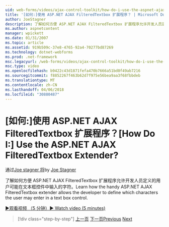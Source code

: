 ```yaml
---
uid: web-forms/videos/ajax-control-toolkit/how-do-i-use-the-aspnet-ajax-filteredtextbox-extender
title: '[如何:]使用 ASP.NET AJAX FilteredTextbox 扩展程序？ | Microsoft Docs'
author: JoeStagner
description: 了解如何方便 ASP.NET AJAX FilteredTextbox 扩展程序允许开发人员定义的用户可能在文本框控件中输入的字符。
ms.author: aspnetcontent
manager: wpickett
ms.date: 01/31/2007
ms.topic: article
ms.assetid: 919b509c-37e8-4765-92a4-70277bd87269
ms.technology: dotnet-webforms
ms.prod: .net-framework
msc.legacyurl: /web-forms/videos/ajax-control-toolkit/how-do-i-use-the-aspnet-ajax-filteredtextbox-extender
msc.type: video
ms.openlocfilehash: b9422c43d1871fefa470b7666a51bd0f49ab7216
ms.sourcegitcommit: f8852267f463b62d7f975e56bea9aa3f68fbbdeb
ms.translationtype: MT
ms.contentlocale: zh-CN
ms.lasthandoff: 04/06/2018
ms.locfileid: "30880487"
---
```

<a name="how-do-i-use-the-aspnet-ajax-filteredtextbox-extender"></a><span data-ttu-id="ae912-104">[如何:]使用 ASP.NET AJAX FilteredTextbox 扩展程序？</span><span class="sxs-lookup"><span data-stu-id="ae912-104">[How Do I:] Use the ASP.NET AJAX FilteredTextbox Extender?</span></span>
====================
<span data-ttu-id="ae912-105">通过[Joe stagner 将](https://github.com/JoeStagner)</span><span class="sxs-lookup"><span data-stu-id="ae912-105">by [Joe Stagner](https://github.com/JoeStagner)</span></span>

<span data-ttu-id="ae912-106">了解如何方便 ASP.NET AJAX FilteredTextbox 扩展程序允许开发人员定义的用户可能在文本框控件中输入的字符。</span><span class="sxs-lookup"><span data-stu-id="ae912-106">Learn how the handy ASP.NET AJAX FilteredTextbox extender allows the developer to define which characters the user may enter in a text box control.</span></span>

[<span data-ttu-id="ae912-107">&#9654;观看视频 （5 分钟）</span><span class="sxs-lookup"><span data-stu-id="ae912-107">&#9654; Watch video (5 minutes)</span></span>](https://channel9.msdn.com/Blogs/ASP-NET-Site-Videos/how-do-i-use-the-aspnet-ajax-filteredtextbox-extender)

> [!div class="step-by-step"]
> <span data-ttu-id="ae912-108">[上一页](how-do-i-use-the-aspnet-ajax-dynamicpopulate-extender.md)
> [下一页](how-do-i-use-the-aspnet-ajax-hovermenu-extender.md)</span><span class="sxs-lookup"><span data-stu-id="ae912-108">[Previous](how-do-i-use-the-aspnet-ajax-dynamicpopulate-extender.md)
[Next](how-do-i-use-the-aspnet-ajax-hovermenu-extender.md)</span></span>
